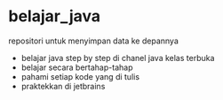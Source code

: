 # belajar_java
repositori untuk menyimpan data ke depannya
- belajar java step by step di chanel java kelas terbuka
- belajar secara bertahap-tahap
- pahami setiap kode yang di tulis
- praktekkan di jetbrains
